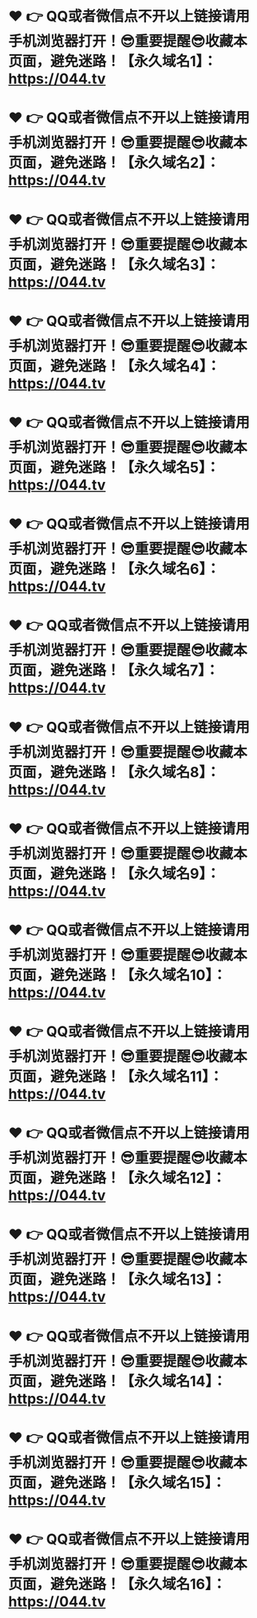 # ❤️ 👉  QQ或者微信点不开以上链接请用手机浏览器打开！😎重要提醒😎收藏本页面，避免迷路！【永久域名1】：https://044.tv 
# ❤️ 👉  QQ或者微信点不开以上链接请用手机浏览器打开！😎重要提醒😎收藏本页面，避免迷路！【永久域名2】：https://044.tv 
# ❤️ 👉  QQ或者微信点不开以上链接请用手机浏览器打开！😎重要提醒😎收藏本页面，避免迷路！【永久域名3】：https://044.tv 
# ❤️ 👉  QQ或者微信点不开以上链接请用手机浏览器打开！😎重要提醒😎收藏本页面，避免迷路！【永久域名4】：https://044.tv 
# ❤️ 👉  QQ或者微信点不开以上链接请用手机浏览器打开！😎重要提醒😎收藏本页面，避免迷路！【永久域名5】：https://044.tv 
# ❤️ 👉  QQ或者微信点不开以上链接请用手机浏览器打开！😎重要提醒😎收藏本页面，避免迷路！【永久域名6】：https://044.tv 
# ❤️ 👉  QQ或者微信点不开以上链接请用手机浏览器打开！😎重要提醒😎收藏本页面，避免迷路！【永久域名7】：https://044.tv 
# ❤️ 👉  QQ或者微信点不开以上链接请用手机浏览器打开！😎重要提醒😎收藏本页面，避免迷路！【永久域名8】：https://044.tv 
# ❤️ 👉  QQ或者微信点不开以上链接请用手机浏览器打开！😎重要提醒😎收藏本页面，避免迷路！【永久域名9】：https://044.tv 
# ❤️ 👉  QQ或者微信点不开以上链接请用手机浏览器打开！😎重要提醒😎收藏本页面，避免迷路！【永久域名10】：https://044.tv 
# ❤️ 👉  QQ或者微信点不开以上链接请用手机浏览器打开！😎重要提醒😎收藏本页面，避免迷路！【永久域名11】：https://044.tv 
# ❤️ 👉  QQ或者微信点不开以上链接请用手机浏览器打开！😎重要提醒😎收藏本页面，避免迷路！【永久域名12】：https://044.tv 
# ❤️ 👉  QQ或者微信点不开以上链接请用手机浏览器打开！😎重要提醒😎收藏本页面，避免迷路！【永久域名13】：https://044.tv 
# ❤️ 👉  QQ或者微信点不开以上链接请用手机浏览器打开！😎重要提醒😎收藏本页面，避免迷路！【永久域名14】：https://044.tv 
# ❤️ 👉  QQ或者微信点不开以上链接请用手机浏览器打开！😎重要提醒😎收藏本页面，避免迷路！【永久域名15】：https://044.tv 
# ❤️ 👉  QQ或者微信点不开以上链接请用手机浏览器打开！😎重要提醒😎收藏本页面，避免迷路！【永久域名16】：https://044.tv 


